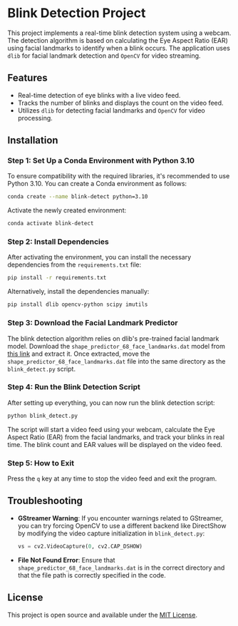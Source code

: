 # Blink Detection Project

This project implements a real-time blink detection system using a webcam. The detection algorithm is based on calculating the Eye Aspect Ratio (EAR) using facial landmarks to identify when a blink occurs. The application uses `dlib` for facial landmark detection and `OpenCV` for video streaming.

## Features
- Real-time detection of eye blinks with a live video feed.
- Tracks the number of blinks and displays the count on the video feed.
- Utilizes `dlib` for detecting facial landmarks and `OpenCV` for video processing.

## Installation

### Step 1: Set Up a Conda Environment with Python 3.10
To ensure compatibility with the required libraries, it's recommended to use Python 3.10. You can create a Conda environment as follows:
```bash
conda create --name blink-detect python=3.10
```
Activate the newly created environment:
```bash
conda activate blink-detect
```

### Step 2: Install Dependencies
After activating the environment, you can install the necessary dependencies from the `requirements.txt` file:
```bash
pip install -r requirements.txt
```
Alternatively, install the dependencies manually:
```bash
pip install dlib opencv-python scipy imutils
```

### Step 3: Download the Facial Landmark Predictor
The blink detection algorithm relies on dlib's pre-trained facial landmark model. Download the `shape_predictor_68_face_landmarks.dat` model from [this link](http://dlib.net/files/shape_predictor_68_face_landmarks.dat.bz2) and extract it. Once extracted, move the `shape_predictor_68_face_landmarks.dat` file into the same directory as the `blink_detect.py` script.

### Step 4: Run the Blink Detection Script
After setting up everything, you can now run the blink detection script:
```bash
python blink_detect.py
```
The script will start a video feed using your webcam, calculate the Eye Aspect Ratio (EAR) from the facial landmarks, and track your blinks in real time. The blink count and EAR values will be displayed on the video feed.

### Step 5: How to Exit
Press the `q` key at any time to stop the video feed and exit the program.

## Troubleshooting
- **GStreamer Warning**: If you encounter warnings related to GStreamer, you can try forcing OpenCV to use a different backend like DirectShow by modifying the video capture initialization in `blink_detect.py`:
  ```python
  vs = cv2.VideoCapture(0, cv2.CAP_DSHOW)
  ```
- **File Not Found Error**: Ensure that `shape_predictor_68_face_landmarks.dat` is in the correct directory and that the file path is correctly specified in the code.

## License
This project is open source and available under the [MIT License](LICENSE).
